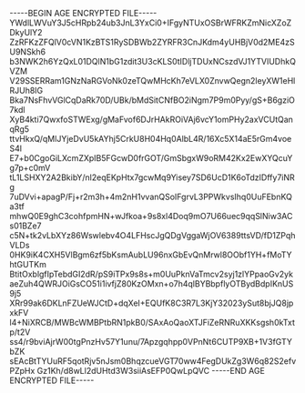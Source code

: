 -----BEGIN AGE ENCRYPTED FILE-----
YWdlLWVuY3J5cHRpb24ub3JnL3YxCi0+IFgyNTUxOSBrWFRKZmNicXZoZDkyUlY2
ZzRFKzZFQlV0cVN1KzBTS1RySDBWb2ZYRFR3CnJKdm4yUHBjV0d2ME4zSU9NSkh6
b3NWK2h6YzQxL01DQlN1bG1zdit3U3cKLS0tIDljTDUxNCszdVJ1YTVIUDhkQVZM
V29SSERRam1GNzNaRGVoNk0zeTQwMHcKh7eVLX0ZnvwQegn2leyXW1eHlRJUh8IG
Bka7NsFhvVGlCqDaRk70D/UBk/bMdSitCNfBO2iNgm7P9m0Pyy/gS+B6gziO7kdl
XyB4kti7QwxfoSTWExg/gMaFvof6DJrHAkROiVAj6vcY1omPHy2axVCUtQanqRg5
ttvHkxQ/qMlJYjeDvU5kAYhj5CrkU8H04Hq0AlbL4R/16Xc5X14aE5rGm4voeS4l
E7+b0CgoGiLXcmZXpIB5FGcwD0frGOT/GmSbgxW9oRM42Kx2EwXYQcuYg7p+c0mV
tL1LSHXY2A2BkibY/nl2eqEKpHtx7gcwMq9Yisey7SD6UcD1K6oTdzIDffy7iNRg
7uDVvi+apagP/Fj+r2m3h+4m2nH1vvanQSoIFgrvL3PPWkvsIhq0UuFEbnKQa3tf
mhwQ0E9ghC3cohfpmHN+wJfkoa+9s8xl4Doq9mO7U66uec9qqSlNiw3ACs01BZe7
c5N+tk2vLbXYz86Wswlebv4O4LFHscJgQDgVggaWjOV6389ttsVD/fD1ZPqhVLDs
0HK9iK4CXH5VlBgm6zf5bKsmAubLU96nxGbEvQnMrwl8OObf1YH+fMoTYhtGUTKm
BtitOxblgfIpTebdGI2dR/pS9iTPx9s8s+m0UuPknVaTmcv2syj1zlYPpaoGv2yk
aeZuh4QWRJOiGsCO51i1ivfjZ80KzOMxn+o7h4qlBYBbpflyOTBydBdpIKnUS9j5
XRr99ak6DKLnFZUeWJCtD+dqXeI+EQUfK8C3R7L3KjY32023ySut8bjJQ8jpxkFV
l4+NiXRCB/MWBcWMBPtbRN1pkB0/SAxAoQaoXTJFiZeRNRuXKKsgsh0kTxtp/t2V
ss4/r9bviAjrW00tgPnzHv57Y1unu/7Apzgqhpp0VPnNt6CUTP9XB+1V3fGTYbZK
sEAcBtTYUuRF5qotRjv5nJsm0BhqzcueVGT70ww4FegDUkZg3W6q82S2efvPZpHx
Gz1Kh/d8wLl2dUHtd3W3siiAsEFP0QwLpQVC
-----END AGE ENCRYPTED FILE-----
